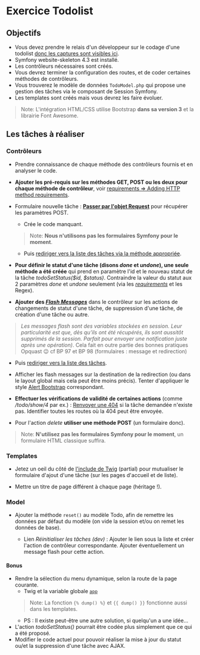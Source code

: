 # Exercice Todolist

## Objectifs

- Vous devez prendre le relais d'un développeur sur le codage d'une todolist [donc les captures sont visibles ici](https://github.com/O-clock-Alumni/fiches-recap/tree/master/symfony/themes/img/todolist).
- Symfony website-skeleton 4.3 est installé.
- Les contrôleurs nécessaires sont créés.
- Vous devrez terminer la configuration des routes, et de coder certaines méthodes de contrôleurs.
- Vous trouverez le modèle de données `TodoModel.php` qui propose une gestion des tâches via le composant de Session Symfony.
- Les templates sont créés mais vous devrez les faire évoluer.

> Note: L'intégration HTML/CSS utilise Bootstrap **dans sa version 3** et la librairie Font Awesome.

## Les tâches à réaliser

### Contrôleurs

- Prendre connaissance de chaque méthode des contrôleurs fournis et en analyser le code.

- **Ajouter les pré-requis sur les méthodes GET, POST ou les deux pour chaque méthode de contrôleur**, voir [requirements => Adding HTTP method requirements](https://symfony.com/doc/current/routing.html#matching-http-methods).

- Formulaire nouvelle tâche : [**Passer par l'objet Request**](http://symfony.com/doc/current/controller.html#the-request-and-response-object) pour récupérer les paramètres POST.
   - Crée le code manquant.
    > Note: **Nous n'utilisons pas les formulaires Symfony pour le moment**.
   - Puis [rediriger vers la liste des tâches via la méthode appropriée](https://symfony.com/doc/current/controller.html#redirecting).


- **Pour définir le statut d'une tâche (disons _done_ et _undone_), une seule méthode a été créée** qui prend en paramètre l'id et le nouveau statut de la tâche _todoSetStatus($id, $status)_. Contraindre la valeur du statut aux 2 paramètres _done_ et _undone_ seulement (via les [_requirements_](https://symfony.com/doc/current/routing.html#parameters-validation) et les Regex).

- **Ajouter des _[Flash Messages](https://symfony.com/doc/current/controller.html#flash-messages)_** dans le contrôleur sur les actions de changements de statut d'une tâche, de suppression d'une tâche, de création d'une tâche ou autre.

> _Les messages flash sont des variables stockées en session. Leur particularité est que, dès qu’ils ont été récupérés, ils sont aussitôt supprimés de la session. Parfait pour envoyer une notification juste après une opération)_. Cela fait en outre partie des bonnes pratiques Opquast :wink: cf BP 97 et BP 98 (formulaires : message et redirection)

 - Puis [rediriger vers la liste des tâches](https://symfony.com/doc/current/controller.html#redirecting).
 
 - Afficher les flash messages sur la destination de la redirection (ou dans le layout global mais cela peut être moins précis). Tenter d'appliquer le style [Alert Bootstrap](https://getbootstrap.com/docs/3.3/components/#alerts) correspondant.

- **Effectuer les vérifications de validité de certaines actions** (comme _/todo/show/4_ par ex.) : [Renvoyer une 404](https://symfony.com/doc/current/controller.html#managing-errors-and-404-pages) si la tâche demandée n'existe pas. Identifier toutes les routes où la 404 peut être envoyée.

- Pour l'action _delete_ **utiliser une méthode POST** (un formulaire donc).

> Note: **N'utilisez pas les formulaires Symfony pour le moment**, un formulaire HTML classique suffira.

### Templates

- Jetez un oeil du côté de [l'include de Twig](https://symfony.com/doc/current/templates.html#including-templates) (partial) pour mutualiser le formulaire d'ajout d'une tâche (sur les pages d'accueil et de liste).

- Mettre un titre de page différent à chaque page (héritage !).

### Model

- Ajouter la méthode `reset()` au modèle Todo, afin de remettre les données par défaut du modèle (on vide la session et/ou on remet les données de base).

  - Lien _Réinitialiser les tâches (dev)_ : Ajouter le lien sous la liste et créer l'action de contrôleur correspondante. Ajouter éventuellement un message flash pour cette action.

#### Bonus

- Rendre la sélection du menu dynamique, selon la route de la page courante.
   - Twig et la variable globale [`app`](https://symfony.com/doc/current/templates.html#the-app-global-variable)
   > Note: La fonction `{% dump() %}` et `{{ dump() }}` fonctionne aussi dans les templates.
   - PS : Il existe peut-être une autre solution, si quelqu'un a une idée...
- L'action _todoSetStatus()_ pourrait être codée plus simplement que ce qui a été proposé.
- Modifier le code actuel pour pouvoir réaliser la mise à jour du statut ou/et la suppression d'une tâche avec AJAX.
